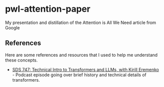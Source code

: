 # pwl-attention-paper
My presentation and distillation of the Attention is All We Need article from Google

## References

Here are some references and resources that I used to help me understand these concepts.

- [SDS 747: Technical Intro to Transformers and LLMs, with Kirill Eremenko](https://www.superdatascience.com/podcast/technical-intro-to-transformers-and-llms-with-kirill-eremenko) - Podcast episode going over brief history and technical details of transformers.

